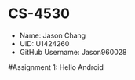 # CS-4530

-  Name: Jason Chang 
-  UID: U1424260
-  GitHub Username: Jason960028


#Assignment 1: Hello Android
